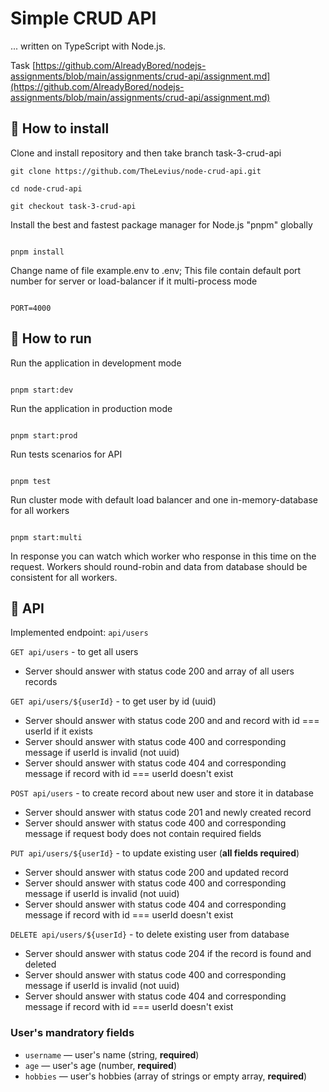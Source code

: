 # Simple CRUD API

... written on TypeScript with Node.js.

Task [https://github.com/AlreadyBored/nodejs-assignments/blob/main/assignments/crud-api/assignment.md](https://github.com/AlreadyBored/nodejs-assignments/blob/main/assignments/crud-api/assignment.md)

## 💾 How to install

Clone and install repository and then take branch task-3-crud-api

```
git clone https://github.com/TheLevius/node-crud-api.git

cd node-crud-api

git checkout task-3-crud-api

```

Install the best and fastest package manager for Node.js "pnpm" globally

```

pnpm install

```

Change name of file example.env to .env;
This file contain default port number for server or load-balancer if it multi-process mode

```

PORT=4000

```

## 🚀 How to run

Run the application in development mode

```

pnpm start:dev

```

Run the application in production mode

```

pnpm start:prod

```

Run tests scenarios for API

```

pnpm test

```

Run cluster mode with default load balancer and one in-memory-database for all workers

```

pnpm start:multi

```

In response you can watch which worker who response in this time on the request. Workers should round-robin and data from database should be consistent for all workers.

## 🔌 API

Implemented endpoint: `api/users`

`GET api/users` - to get all users

- Server should answer with status code 200 and array of all users records

`GET api/users/${userId}` - to get user by id (uuid)

- Server should answer with status code 200 and and record with id === userId if it exists
- Server should answer with status code 400 and corresponding message if userId is invalid (not uuid)
- Server should answer with status code 404 and corresponding message if record with id === userId doesn't exist

`POST api/users` - to create record about new user and store it in database

- Server should answer with status code 201 and newly created record
- Server should answer with status code 400 and corresponding message if request body does not contain required fields

`PUT api/users/${userId}` - to update existing user (**all fields required**)

- Server should answer with status code 200 and updated record
- Server should answer with status code 400 and corresponding message if userId is invalid (not uuid)
- Server should answer with status code 404 and corresponding message if record with id === userId doesn't exist

`DELETE api/users/${userId}` - to delete existing user from database

- Server should answer with status code 204 if the record is found and deleted
- Server should answer with status code 400 and corresponding message if userId is invalid (not uuid)
- Server should answer with status code 404 and corresponding message if record with id === userId doesn't exist

### User's mandratory fields

- `username` — user's name (string, **required**)
- `age` — user's age (number, **required**)
- `hobbies` — user's hobbies (array of strings or empty array, **required**)
